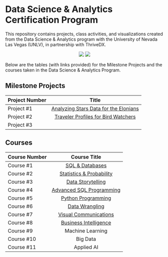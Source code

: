 # Data Science & Analytics Certification Program
This repository contains projects, class activities, and visualizations created from the Data
Science & Analytics program with the University of Nevada Las Vegas (UNLV), in partnership with ThriveDX.

<p align="center">
  <img src="https://github.com/collinbashore/data-analytics-portfolio/blob/main/ThriveDX%20logo.jfif">

  <img src="https://github.com/collinbashore/data-analytics-portfolio/blob/main/unlv%20logo.png">
</p>

Below are the tables (with links provided) for the Milestone Projects and the courses taken in the Data Science & Analytics Program.

## Milestone Projects

| Project Number| Title                                 |       
| ------------- |:-------------:                        |
| Project #1    | [Analyzing Stars Data for the Elonians](https://github.com/collinbashore/data-science-and-analytics-portfolio/tree/main/Milestone%20Project%201) |
| Project #2    | [Traveler Profiles for Bird Watchers](https://github.com/collinbashore/data-science-and-analytics-portfolio/tree/main/Milestone%20Project%202)          |
| Project #3    |                                       |

## Courses

| Course Number | Course Title          |
| ------------- |:-------------:        |
| Course #1     | [SQL & Databases](https://github.com/collinbashore/data-science-and-analytics-portfolio/tree/main/SQL%20%26%20Databases)|
| Course #2     | [Statistics & Probability](https://github.com/collinbashore/data-science-and-analytics-portfolio/tree/main/Statistics%20%26%20Probability)|
| Course #3     | [Data Storytelling](https://github.com/collinbashore/data-science-and-analytics-portfolio/tree/main/Data%20Storytelling)|
| Course #4     | [Advanced SQL Programming](https://github.com/collinbashore/data-science-and-analytics-portfolio/tree/main/Advanced%20SQL%20Programming)|
| Course #5     | [Python Programming](https://github.com/collinbashore/data-science-and-analytics-portfolio/tree/main/Python%20Programming)|
| Course #6     | [Data Wrangling](https://github.com/collinbashore/data-science-and-analytics-portfolio/tree/main/Data%20Wrangling)     |
| Course #7     | [Visual Communications](https://github.com/collinbashore/data-science-and-analytics-portfolio/tree/main/Visual%20Communications) |
| Course #8     | [Business Intelligence](https://github.com/collinbashore/data-science-and-analytics-portfolio/tree/main/Business%20Intelligence) |
| Course #9     | Machine Learning      |
| Course #10    | Big Data              |
| Course #11    | Applied AI            |
